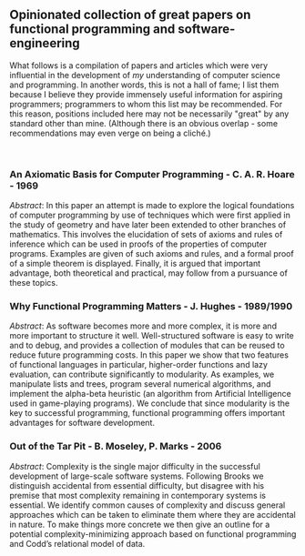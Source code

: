 ## Opinionated collection of great papers on functional programming and software-engineering

What follows is a compilation of papers and articles which were very
influential in the development of _my_ understanding of computer science
and programming. In another words, this is not a hall of fame; I list 
them because I believe they provide immensely useful information for 
aspiring programmers; programmers to whom this list may be recommended.
For this reason, positions included here may not be necessarily "great"
by any standard other than mine. (Although there is an obvious overlap -
some recommendations may even verge on being a cliché.)

<br>

### An Axiomatic Basis for Computer Programming - C. A. R. Hoare - 1969

_Abstract_: In this paper an attempt is made to explore the logical 
foundations of computer programming by use of techniques which were first 
applied in the study of geometry and have later been extended to other 
branches of mathematics. This involves the elucidation of sets of axioms
and rules of inference which can be used in proofs of the properties of 
computer programs. Examples are given of such axioms and rules, and a formal
proof of a simple theorem is displayed. Finally, it is argued that important
advantage, both theoretical and practical, may follow from a pursuance of
these topics.

### Why Functional Programming Matters - J. Hughes - 1989/1990

_Abstract_: As software becomes more and more complex, it is more and more
important to structure it well. Well-structured software is easy to write
and to debug, and provides a collection of modules that can be reused
to reduce future programming costs. In this paper we show that two features
of functional languages in particular, higher-order functions and lazy
evaluation, can contribute significantly to modularity. As examples, we
manipulate lists and trees, program several numerical algorithms, and implement
the alpha-beta heuristic (an algorithm from Artificial Intelligence
used in game-playing programs). We conclude that since modularity is the
key to successful programming, functional programming offers important
advantages for software development.

### Out of the Tar Pit - B. Moseley, P. Marks - 2006

_Abstract_: Complexity is the single major difficulty in the successful development
of large-scale software systems. Following Brooks we distinguish
accidental from essential difficulty, but disagree with his premise that
most complexity remaining in contemporary systems is essential. We
identify common causes of complexity and discuss general approaches
which can be taken to eliminate them where they are accidental in
nature. To make things more concrete we then give an outline for
a potential complexity-minimizing approach based on functional programming
and Codd’s relational model of data.
